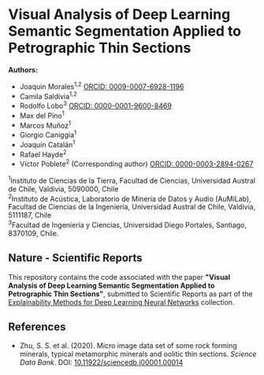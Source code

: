 # Visual Analysis of Deep Learning Semantic Segmentation Applied to Petrographic Thin Sections

**Authors:**
- Joaquin Morales<sup>1,2</sup> [ORCID: 0009-0007-6928-1196](https://orcid.org/0009-0007-6928-1196)
- Camila Saldivia<sup>1,2</sup>
- Rodolfo Lobo<sup>3</sup> [ORCID: 0000-0001-9600-8469](https://orcid.org/0000-0001-9600-8469)
- Max del Pino<sup>1</sup>
- Marcos Muñoz<sup>1</sup>
- Giorgio Caniggia<sup>1</sup>
- Joaquín Catalán<sup>1</sup>
- Rafael Hayde<sup>2</sup>
- Víctor Poblete<sup>2</sup> (Corresponding author) [ORCID: 0000-0003-2894-0267](https://orcid.org/0000-0003-2894-0267)

<sup>1</sup>Instituto de Ciencias de la Tierra, Facultad de Ciencias, Universidad Austral de Chile, Valdivia, 5090000, Chile\
<sup>2</sup>Instituto de Acústica, Laboratorio de Minería de Datos y Audio (AuMiLab), Facultad de Ciencias de la Ingeniería, Universidad Austral de Chile, Valdivia, 5111187, Chile\
<sup>3</sup>Facultad de Ingeniería y Ciencias, Universidad Diego Portales, Santiago, 8370109, Chile.<p>

## Nature - Scientific Reports

This repository contains the code associated with the paper **"Visual Analysis of Deep Learning Semantic Segmentation Applied to Petrographic Thin Sections"**, submitted to Scientific Reports as part of the [Explainability Methods for Deep Learning Neural Networks](https://www.nature.com/collections/fhaihhjaej) collection.

## References
- Zhu, S. S. et al. (2020). Micro image data set of some rock forming minerals, typical metamorphic minerals and oolitic thin sections. *Science Data Bank*. DOI: [10.11922/sciencedb.j00001.00014](https://doi.org/10.11922/sciencedb.j00001.00014)
